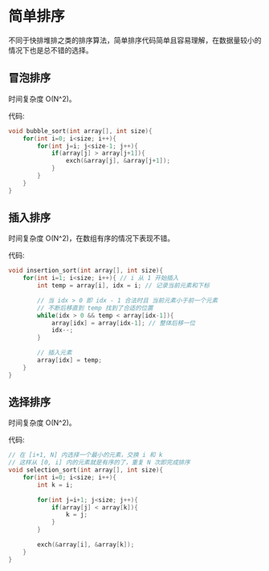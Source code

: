 # 简单排序

不同于快排堆排之类的排序算法，简单排序代码简单且容易理解，在数据量较小的情况下也是总不错的选择。

## 冒泡排序

时间复杂度 O(N^2)。

代码:

```c
void bubble_sort(int array[], int size){
    for(int i=0; i<size; i++){
        for(int j=i; j<size-1; j++){
            if(array[j] > array[j+1]){
                exch(&array[j], &array[j+1]);
            }
        }
    }
}
```



## 插入排序

时间复杂度 O(N^2)，在数组有序的情况下表现不错。

代码:

```c
void insertion_sort(int array[], int size){
    for(int i=1; i<size; i++){ // i 从 1 开始插入
        int temp = array[i], idx = i; // 记录当前元素和下标
        
        // 当 idx > 0 即 idx - 1 合法时且 当前元素小于前一个元素
        // 不断后移直到 temp 找到了合适的位置
        while(idx > 0 && temp < array[idx-1]){
            array[idx] = array[idx-1]; // 整体后移一位
            idx--;
        }
        
        // 插入元素
        array[idx] = temp;
    }
}
```



## 选择排序

时间复杂度 O(N^2)。

代码:

```c
// 在 [i+1, N] 内选择一个最小的元素，交换 i 和 k
// 这样从 [0, i] 内的元素就是有序的了，重复 N 次即完成排序
void selection_sort(int array[], int size){
    for(int i=0; i<size; i++){
        int k = i;
        
        for(int j=i+1; j<size; j++){
            if(array[j] < array[k]){
                k = j;
            }
        }
        
        exch(&array[i], &array[k]);
    }
}
```

